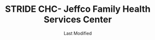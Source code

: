 ---
layout: location-page
date: Last Modified
description: "Local COVID-19 testing is available at STRIDE CHC- Jeffco Family Health Services Center in Wheat Ridge, Colorado, USA."
permalink: "locations/colorado/wheat-ridge/stride-chc-jeffco-family-health-services-center/"
tags:
  - locations
  - colorado
title: STRIDE CHC- Jeffco Family Health Services Center 
uniqueName: stride-chc-jeffco-family-health-services-center
state: Colorado
stateAbbr: CO
hood: "Wheat Ridge"
address: "7495 W. 29th Avenue"
city: "Wheat Ridge"
zip: "80033"
zipsNearby: "80510 80420 80001 80002 80003 80004 80005 80006 80007 80610 80010 80011 80012 80013 80014 80015 80016 80017 80018 80019 80040 80041 80042 80044 80045 80046 80047 80421 80512 80102 80513 80422 80301 80302 80303 80304 80305 80306 80307 80308 80309 80310 80314 80321 80322 80323 80328 80329 80424 80601 80602 80603 80020 80021 80023 80038 80103 80809 80104 80108 80109 80427 80924 80022 80037 80433 80514 80105 80201 80202 80203 80204 80205 80206 80207 80208 80209 80210 80211 80212 80214 80215 80216 80217 80218 80219 80220 80221 80222 80223 80224 80225 80226 80227 80228 80229 80230 80231 80232 80233 80234 80235 80236 80237 80238 80239 80241 80243 80244 80246 80247 80248 80249 80250 80251 80252 80256 80257 80259 80260 80261 80262 80263 80264 80265 80266 80271 80273 80274 80279 80280 80281 80290 80291 80293 80294 80295 80299 80435 80497 80498 80814 80515 80436 80024 80614 80615 80106 80025 80107 80438 80110 80111 80112 80113 80150 80151 80155 80516 80511 80517 80620 80437 80439 80432 80440 80456 80520 80816 80521 80522 80523 80524 80525 80526 80527 80528 80553 80621 80116 80442 80530 80443 80622 80444 80623 80624 80532 80401 80402 80403 80419 80446 80447 80631 80632 80633 80634 80638 80639 80819 80640 80451 80642 80533 80452 80453 80454 80455 80534 80643 80644 80117 80457 80026 80827 80535 80118 80645 80120 80121 80122 80123 80124 80125 80126 80127 80128 80129 80130 80160 80161 80162 80163 80165 80166 80501 80502 80503 80504 80027 80131 80537 80538 80539 80646 80540 80541 80542 80543 80132 80465 80466 80544 80133 80134 80138 80468 80831 80425 80470 80471 80651 80652 80474 80135 80546 80448 80475 80476 80136 80478 80547 80840 80841 80481 80137 80030 80031 80035 80036 80033 80034 80550 80551 80482 80863 80866 80028" 
mapUrl: "http://maps.apple.com/?q=STRIDE+CHC-+Jeffco+Family+Health+Services+Center&address=7495+W+29th+Avenue,Wheat+Ridge,Colorado,80033"
locationType: Drive-thru
phone: "303-360-6276"
website: "https://stridechc.org/"
onlineBooking: undefined
closed: undefined
closedUpdate: May 25th, 2020
notes: "Free. Limited test kits available."
days: Weekdays
hours: 9AM-4PM
altDays: Saturdays
altHours: 9AM-1PM
ctaMessage: Learn more
ctaUrl: "https://stridechc.org/"
---